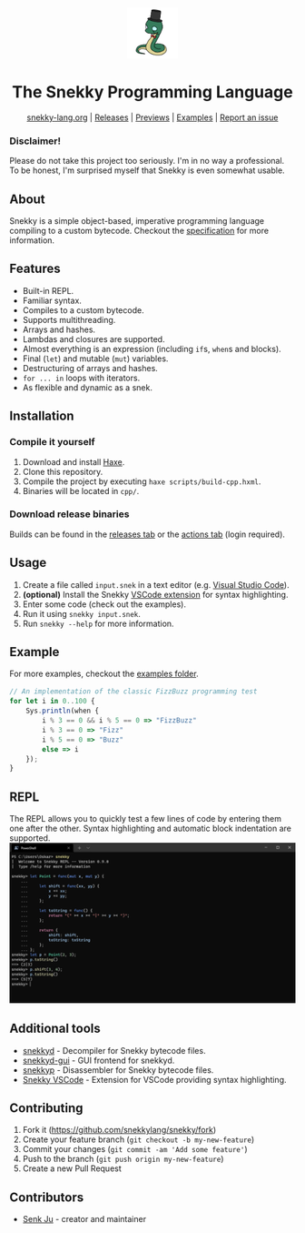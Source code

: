 <div align="center">
<p>
    <img width="90" src="assets/logo.png">
</p>
<h1>The Snekky Programming Language</h1>

[snekky-lang.org](https://snekky-lang.org) |
[Releases](https://github.com/snekkylang/snekky/releases) |
[Previews](https://github.com/snekkylang/snekky/actions) |
[Examples](https://github.com/snekkylang/snekky/tree/master/examples) |
[Report an issue](https://github.com/snekkylang/snekky/issues)

</div>

### Disclaimer!
Please do not take this project too seriously. I'm in no way a professional. To be honest, I'm surprised myself that Snekky is even somewhat usable.

## About
Snekky is a simple object-based, imperative programming language compiling to a custom bytecode. Checkout the [specification](spec) for more information.
## Features
- Built-in REPL.
- Familiar syntax.
- Compiles to a custom bytecode.
- Supports multithreading.
- Arrays and hashes.
- Lambdas and closures are supported.
- Almost everything is an expression (including `if`s, `when`s and blocks).
- Final (`let`) and mutable (`mut`) variables.
- Destructuring of arrays and hashes.
- `for ... in` loops with iterators.
- As flexible and dynamic as a snek.

## Installation

### Compile it yourself
1. Download and install [Haxe](https://haxe.org/).
2. Clone this repository.
3. Compile the project by executing `haxe scripts/build-cpp.hxml`.
4. Binaries will be located in `cpp/`.

### Download release binaries
Builds can be found in the [releases tab](https://github.com/snekkylang/snekky/releases) or the [actions tab](https://github.com/snekkylang/snekky/actions) (login required).

## Usage

1. Create a file called `input.snek` in a text editor (e.g. [Visual Studio Code](https://code.visualstudio.com/)).
2. **(optional)** Install the Snekky [VSCode extension](https://github.com/snekkylang/snekky-vscode) for syntax highlighting.
3. Enter some code (check out the examples).
4. Run it using `snekky input.snek`.
5. Run `snekky --help` for more information.

## Example
For more examples, checkout the [examples folder](https://github.com/snekkylang/snekky/tree/master/examples).
```js
// An implementation of the classic FizzBuzz programming test
for let i in 0..100 {
    Sys.println(when {
        i % 3 == 0 && i % 5 == 0 => "FizzBuzz"
        i % 3 == 0 => "Fizz"
        i % 5 == 0 => "Buzz"
        else => i
    });
}
```

## REPL

The REPL allows you to quickly test a few lines of code by entering them one after the other. Syntax highlighting and automatic block indentation are supported.
![REPL](assets/repl.png)

## Additional tools

- [snekkyd](https://github.com/snekkylang/snekkyd) - Decompiler for Snekky bytecode files.
- [snekkyd-gui](https://github.com/snekkylang/snekkyd-gui) - GUI frontend for snekkyd.
- [snekkyp](https://github.com/snekkylang/snekkyp) - Disassembler for Snekky bytecode files.
- [Snekky VSCode](https://github.com/snekkylang/snekky-vscode) - Extension for VSCode providing syntax highlighting.

## Contributing

1. Fork it (<https://github.com/snekkylang/snekky/fork>)
2. Create your feature branch (`git checkout -b my-new-feature`)
3. Commit your changes (`git commit -am 'Add some feature'`)
4. Push to the branch (`git push origin my-new-feature`)
5. Create a new Pull Request

## Contributors

- [Senk Ju](https://github.com/SenkJu) - creator and maintainer
